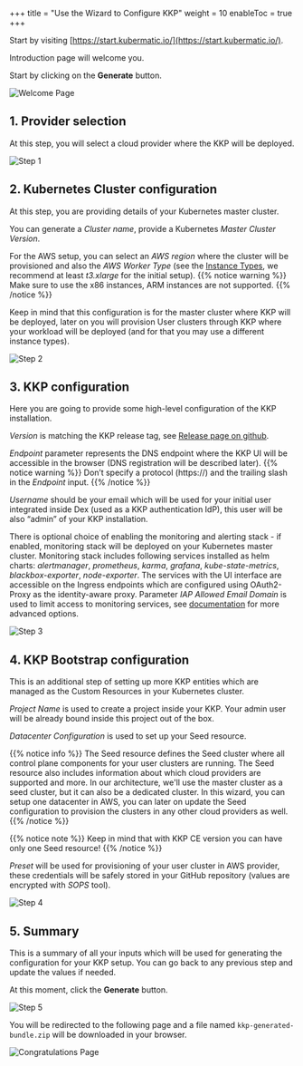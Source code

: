 +++
title = "Use the Wizard to Configure KKP"
weight = 10
enableToc = true
+++

Start by visiting [https://start.kubermatic.io/](https://start.kubermatic.io/).

Introduction page will welcome you.

Start by clicking on the **Generate** button.

![Welcome Page](welcome.png?width=700px&classes=shadow,border "Welcome Page" )

## 1. Provider selection
At this step, you will select a cloud provider where the KKP will be deployed.

![Step 1](1.png?width=700px&classes=shadow,border "Step 1")

## 2. Kubernetes Cluster configuration
At this step, you are providing details of your Kubernetes master cluster.

You can generate a _Cluster name_, provide a Kubernetes _Master Cluster Version_.

For the AWS setup, you can select an _AWS region_ where the cluster will be provisioned and also the _AWS Worker Type_
(see the [Instance Types](https://aws.amazon.com/ec2/instance-types/), we recommend at least _t3.xlarge_ for the initial setup).
{{% notice warning %}}
Make sure to use the x86 instances, ARM instances are not supported.
{{% /notice %}}

Keep in mind that this configuration is for the master cluster where KKP will be deployed, later on you will provision
User clusters through KKP where your workload will be deployed (and for that you may use a different instance types).

![Step 2](2.png?width=700px&classes=shadow,border "Step 2")

## 3. KKP configuration
Here you are going to provide some high-level configuration of the KKP installation.

_Version_ is matching the KKP release tag, see [Release page on github](https://github.com/kubermatic/kubermatic/releases).

_Endpoint_ parameter represents the DNS endpoint where the KKP UI will be accessible in the browser (DNS registration will be described later).
{{% notice warning %}}
Don’t specify a protocol (https://) and the trailing slash in the _Endpoint_ input.
{{% /notice %}}

_Username_ should be your email which will be used for your initial user integrated inside Dex (used as a KKP authentication IdP),
this user will be also “admin” of your KKP installation.

There is optional choice of enabling the monitoring and alerting stack - if enabled, monitoring stack will be deployed on your Kubernetes master cluster.
Monitoring stack includes following services installed as helm charts: _alertmanager_, _prometheus_, _karma_, _grafana_, _kube-state-metrics_, _blackbox-exporter_, _node-exporter_.
The services with the UI interface are accessible on the Ingress endpoints which are configured using OAuth2-Proxy as the identity-aware proxy.
Parameter _IAP Allowed Email Domain_ is used to limit access to monitoring services, see [documentation](https://oauth2-proxy.github.io/oauth2-proxy/docs/configuration/overview) for more advanced options.

![Step 3](3.png?width=700px&classes=shadow,border "Step 3")

## 4. KKP Bootstrap configuration
This is an additional step of setting up more KKP entities which are managed as the Custom Resources in your Kubernetes cluster.

_Project Name_ is used to create a project inside your KKP. Your admin user will be already bound inside this project out of the box.

_Datacenter Configuration_ is used to set up your Seed resource.

{{% notice info %}}
The Seed resource defines the Seed cluster where all control plane components for your user clusters are running.
The Seed resource also includes information about which cloud providers are supported and more.
In our architecture, we'll use the master cluster as a seed cluster, but it can also be a dedicated cluster.
In this wizard, you can setup one datacenter in AWS, you can later on update the Seed configuration to provision the clusters in any other cloud providers as well.
{{% /notice %}}

{{% notice note %}}
Keep in mind that with KKP CE version you can have only one Seed resource!
{{% /notice %}}

_Preset_ will be used for provisioning of your user cluster in AWS provider, these credentials will be safely stored in your GitHub repository (values are encrypted with _SOPS_ tool).

![Step 4](4.png?width=700px&classes=shadow,border "Step 4")

## 5. Summary
This is a summary of all your inputs which will be used for generating the configuration for your KKP setup. You can go back to any previous step and update the values if needed.

At this moment, click the **Generate** button.

![Step 5](5.png?width=700px&classes=shadow,border "Step 5")

You will be redirected to the following page and a file named `kkp-generated-bundle.zip` will be downloaded in your browser.

![Congratulations Page](congrats.png?width=700px&classes=shadow,border "Congratulations Page")
